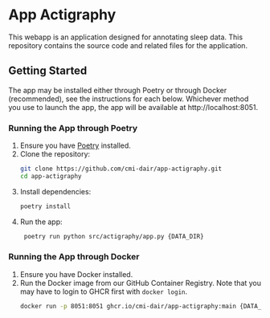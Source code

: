 # App Actigraphy

This webapp is an application designed for annotating sleep data. This repository contains the source code and related files for the application.

## Getting Started

The app may be installed either through Poetry or through Docker (recommended), see the instructions for each below. Whichever method you use to launch the app, the app will be available at http://localhost:8051.

### Running the App through Poetry

1. Ensure you have [Poetry](https://python-poetry.org/docs/) installed.
2. Clone the repository:
   ```bash
   git clone https://github.com/cmi-dair/app-actigraphy.git
   cd app-actigraphy
   ```
3. Install dependencies:
   ```bash
   poetry install
   ```
4. Run the app:
   ```bash
    poetry run python src/actigraphy/app.py {DATA_DIR}
   ```

### Running the App through Docker

1. Ensure you have Docker installed.
2. Run the Docker image from our GitHub Container Registry. Note that you may have to login to GHCR first with `docker login`.
   ```bash
   docker run -p 8051:8051 ghcr.io/cmi-dair/app-actigraphy:main {DATA_DIR}
   ```
